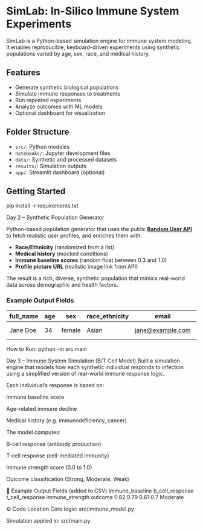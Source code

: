 # SimLab: In-Silico Immune System Experiments

SimLab is a Python-based simulation engine for immune system modeling. It enables reproducible, keyboard-driven experiments using synthetic populations varied by age, sex, race, and medical history.

## Features
- Generate synthetic biological populations
- Simulate immune responses to treatments
- Run repeated experiments
- Analyze outcomes with ML models
- Optional dashboard for visualization

## Folder Structure
- `src/`: Python modules
- `notebooks/`: Jupyter development files
- `data/`: Synthetic and processed datasets
- `results/`: Simulation outputs
- `app/`: Streamlit dashboard (optional)

## Getting Started
pip install -r requirements.txt





 Day 2 – Synthetic Population Generator

Python-based population generator that uses the public **[Random User API](https://randomuser.me)** to fetch realistic user profiles, and enriches them with:

- **Race/Ethnicity** (randomized from a list)
- **Medical history** (mocked conditions)
- **Immune baseline scores** (random float between 0.3 and 1.0)
- **Profile picture URL** (realistic image link from API)

The result is a rich, diverse, synthetic population that mimics real-world data across demographic and health factors.

###  Example Output Fields

| full_name | age | sex | race_ethnicity | email | location | medical_history | immune_baseline | image_url |
|-----------|-----|-----|----------------|-------|----------|------------------|------------------|------------|
| Jane Doe  | 34  | female | Asian | jane@example.com | Tokyo, Japan | Asthma | 0.78 | `https://randomuser.me/api/portraits/men/84.jpg` |


 How to Run:
 python -m src.main



  Day 3 – Immune System Simulation (B/T Cell Model)
Built a simulation engine that models how each synthetic individual responds to infection using a simplified version of real-world immune response logic.

Each individual’s response is based on:

Immune baseline score

Age-related immune decline

Medical history (e.g. immunodeficiency, cancer)

The model computes:

B-cell response (antibody production)

T-cell response (cell-mediated immunity)

Immune strength score (0.0 to 1.0)

Outcome classification (Strong, Moderate, Weak)

🔬 Example Output Fields (added to CSV)
immune_baseline	b_cell_response	t_cell_response	immune_strength	outcome
0.82	0.79	0.61	0.7	Moderate

⚙️ Code Location
Core logic: src/immune_model.py

Simulation applied in: src/main.py